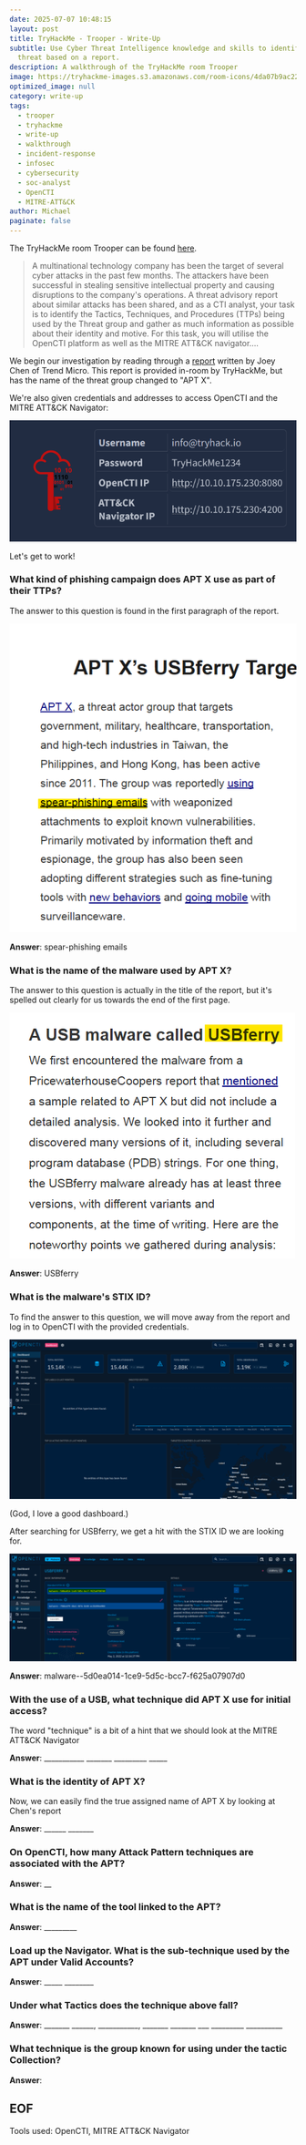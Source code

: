 ```yaml
---
date: 2025-07-07 10:48:15
layout: post
title: TryHackMe - Trooper - Write-Up
subtitle: Use Cyber Threat Intelligence knowledge and skills to identify a
  threat based on a report.
description: A walkthrough of the TryHackMe room Trooper
image: https://tryhackme-images.s3.amazonaws.com/room-icons/4da07b9ac2204d8d95505bb9601527eb.png
optimized_image: null
category: write-up
tags:
  - trooper
  - tryhackme
  - write-up
  - walkthrough
  - incident-response
  - infosec
  - cybersecurity
  - soc-analyst
  - OpenCTI
  - MITRE-ATT&CK
author: Michael
paginate: false
---
```

The TryHackMe room Trooper can be found [here](https://tryhackme.com/room/trooper).

> A multinational technology company has been the target of several cyber attacks in the past few months. The attackers have been successful in stealing sensitive intellectual property and causing disruptions to the company's operations. A threat advisory report about similar attacks has been shared, and as a CTI analyst, your task is to identify the Tactics, Techniques, and Procedures (TTPs) being used by the Threat group and gather as much information as possible about their identity and motive. For this task, you will utilise the OpenCTI platform as well as the MITRE ATT&CK navigator....

We begin our investigation by reading through a [report](https://www.trendmicro.com/en_us/research/20/e/tropic-troopers-back-usbferry-attack-targets-air-gapped-environments.html) written by Joey Chen of Trend Micro.  This report is provided in-room by TryHackMe, but has the name of the threat group changed to "APT X".

We're also given credentials and addresses to access OpenCTI and the MITRE ATT&CK Navigator:

![](/assets/img/uploads/thm-creds.png)

Let's get to work!

### What kind of phishing campaign does APT X use as part of their TTPs?

The answer to this question is found in the first paragraph of the report.

![](/assets/img/uploads/spear-phishing-emails.png)

**Answer**: spear-phishing emails

### What is the name of the malware used by APT X?

The answer to this question is actually in the title of the report, but it's spelled out clearly for us towards the end of the first page.

![](/assets/img/uploads/malware-called-usbferry.png)

**Answer**: USBferry

### What is the malware's STIX ID?

To find the answer to this question, we will move away from the report and log in to OpenCTI with the provided credentials.

![](/assets/img/uploads/opencti-dashboard.png)

(God, I love a good dashboard.)

After searching for USBferry, we get a hit with the STIX ID we are looking for.

![](/assets/img/uploads/usbferry-stix-id.png)

**Answer**: malware--5d0ea014-1ce9-5d5c-bcc7-f625a07907d0

### With the use of a USB, what technique did APT X use for initial access?

The word "technique" is a bit of a hint that we should look at the MITRE ATT&CK Navigator

**Answer**: \_\_\_\_\_\_\_\_\_\__ \_\_\_\_\_\_\_ \_\_\_\_\_\_\_\_\_ \_\____

### What is the identity of APT X?

Now, we can easily find the true assigned name of APT X by looking at Chen's report 

**Answer**: \_\_\_\_\_\_ \_\_\_\_\_\__

### On OpenCTI, how many Attack Pattern techniques are associated with the APT?

**Answer**: __

### What is the name of the tool linked to the APT?

**Answer**: \_\_\_\_\_\_\_\__

### Load up the Navigator. What is the sub-technique used by the APT under Valid Accounts?

**Answer**: \_\_\_\_\_ \_\_\_\_\____

### Under what Tactics does the technique above fall?

**Answer**: \_\_\_\_\_\__ \_\_\_\_\_\_, \_\_\_\_\_\_\_\_\_\_\_,  \_\_\_\_\_\_\_ \_\_\_\_\_\__ \_\_\_ \_\_\_\_\_\_\_\_\_ \_\_\_\_\_\_\_\_\_\_

### What technique is the group known for using under the tactic Collection?

**Answer**:

## EOF

Tools used: OpenCTI, MITRE ATT&CK Navigator